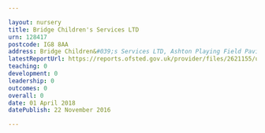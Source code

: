 ```yaml
---

layout: nursery
title: Bridge Children's Services LTD
urn: 128417
postcode: IG8 8AA
address: Bridge Children&#039;s Services LTD, Ashton Playing Field Pavillion, Chigwell Road, Woodford Bridge, Essex, IG8 8AA
latestReportUrl: https://reports.ofsted.gov.uk/provider/files/2621155/urn/128417.pdf
teaching: 0
development: 0
leadership: 0
outcomes: 0
overall: 0
date: 01 April 2018 
datePublish: 22 November 2016

---
```

